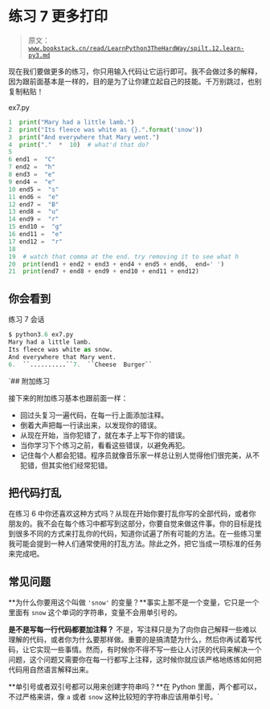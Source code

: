 # 练习 7 更多打印

> 原文：[`www.bookstack.cn/read/LearnPython3TheHardWay/spilt.12.learn-py3.md`](https://www.bookstack.cn/read/LearnPython3TheHardWay/spilt.12.learn-py3.md)

现在我们要做更多的练习，你只用输入代码让它运行即可。我不会做过多的解释，因为跟前面基本是一样的，目的是为了让你建立起自己的技能。千万别跳过，也别复制粘贴！

ex7.py

```py
1  print("Mary had a little lamb.")
2  print("Its fleece was white as {}.".format('snow'))
3  print("And everywhere that Mary went.")
4  print("."  *  10)  # what'd that do?
5
6 end1 =  "C"
7 end2 =  "h"
8 end3 =  "e"
9 end4 =  "e"
10 end5 =  "s"
11 end6 =  "e"
12 end7 =  "B"
13 end8 =  "u"
14 end9 =  "r"
15 end10 =  "g"
16 end11 =  "e"
17 end12 =  "r"
18
19  # watch that comma at the end. try removing it to see what h
20  print(end1 + end2 + end3 + end4 + end5 + end6,  end=' ')
21  print(end7 + end8 + end9 + end10 + end11 + end12)
```

## 你会看到

练习 7 会话

```py
$ python3.6 ex7.py
Mary had a little lamb.
Its fleece was white as snow.
And everywhere that Mary went.
6.  ``..........``7.  ``Cheese  Burger``
```

 `## 附加练习

接下来的附加练习基本也跟前面一样：

*   回过头复习一遍代码，在每一行上面添加注释。
*   倒着大声把每一行读出来，以发现你的错误。
*   从现在开始，当你犯错了，就在本子上写下你的错误。
*   当你学习下个练习之前，看看这些错误，以避免再犯。
*   记住每个人都会犯错。程序员就像音乐家一样总让别人觉得他们很完美，从不犯错，但其实他们经常犯错。

## 把代码打乱

在练习 6 中你还喜欢这种方式吗？从现在开始你要打乱你写的全部代码，或者你朋友的。我不会在每个练习中都写到这部分，你要自觉来做这件事。你的目标是找到很多不同的方式来打乱你的代码，知道你试遍了所有可能的方法。在一些练习里我可能会提到一种人们通常使用的打乱方法。除此之外，把它当成一项标准的任务来完成吧。

## 常见问题

**为什么你要用这个叫做 `'snow'` 的变量？**事实上那不是一个变量，它只是一个里面有 `snow` 这个单词的字符串，变量不会用单引号的。

**是不是写每一行代码都要加注释？** 不是，写注释只是为了向你自己解释一些难以理解的代码，或者你为什么要那样做。重要的是搞清楚为什么，然后你再试着写代码，让它实现一些事情。然而，有时候你不得不写一些让人讨厌的代码来解决一个问题，这个问题又需要你在每一行都写上注释，这时候你就应该严格地练练如何把代码用自然语言解释出来。

**单引号或者双引号都可以用来创建字符串吗？**在 Python 里面，两个都可以，不过严格来讲，像 `a` 或者 `snow` 这种比较短的字符串应该用单引号。`